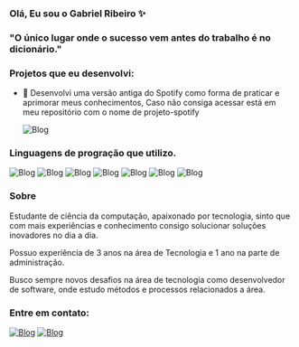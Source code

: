 ### Olá, Eu sou o Gabriel Ribeiro ✨

### "O único lugar onde o sucesso vem antes do trabalho é no dicionário."

### Projetos que eu desenvolvi: 
- 🎵 Desenvolvi uma versão antiga do Spotify como forma de praticar e aprimorar meus conhecimentos, Caso não consiga acessar está em meu repositório com o nome de projeto-spotify<p>
![Blog](https://img.shields.io/badge/Spotify-1ED760?&style=for-the-badge&logo=spotify&logoColor=white)

### Linguagens de progração que utilizo.
![Blog](https://img.shields.io/badge/Python-14354C?style=for-the-badge&logo=python&logoColor=white)
![Blog](https://img.shields.io/badge/HTML5-E34F26?style=for-the-badge&logo=html5&logoColor=white)
![Blog](https://img.shields.io/badge/CSS3-1572B6?style=for-the-badge&logo=css3&logoColor=white)
![Blog](https://img.shields.io/badge/JavaScript-323330?style=for-the-badge&logo=javascript&logoColor=F7DF1E)
![Blog](https://img.shields.io/badge/Java-ED8B00?style=for-the-badge&logo=openjdk&logoColor=white)
![Blog](https://img.shields.io/badge/MySQL-00000F?style=for-the-badge&logo=mysql&logoColor=white)
![Blog](https://img.shields.io/badge/Bootstrap-563D7C?style=for-the-badge&logo=bootstrap&logoColor=white)

### Sobre
Estudante de ciência da computação, apaixonado por tecnologia, sinto que com mais experiências e conhecimento consigo solucionar soluções inovadores no dia a dia. 

Possuo experiência de 3 anos na área de Tecnologia e 1 ano na parte de administração. 

Busco sempre novos desafios na área de tecnologia como desenvolvedor de software, onde estudo métodos e processos relacionados a área. 

### Entre em contato: 
 [![Blog](https://img.shields.io/badge/WhatsApp-25D366?style=for-the-badge&logo=whatsapp&logoColor=white)](https://wa.me/12988510284)
[![Blog](https://img.shields.io/badge/LinkedIn-0077B5?style=for-the-badge&logo=linkedin&logoColor=white)]( https://www.linkedin.com/in/gabrielribeiro07
)
